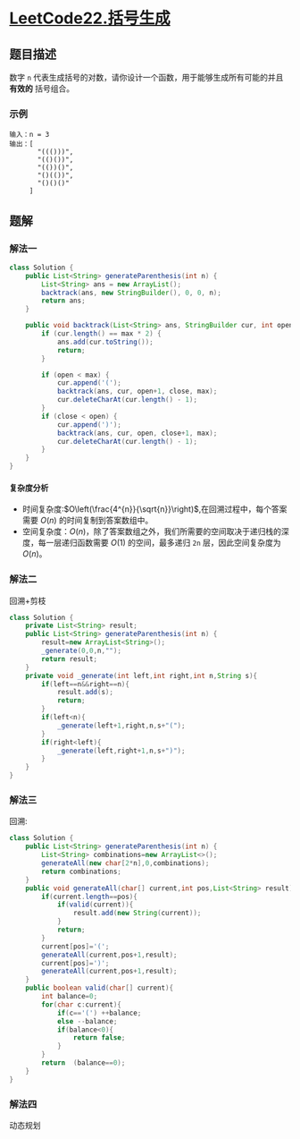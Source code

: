 # [LeetCode22.括号生成](https://leetcode-cn.com/problems/generate-parentheses/)
## 题目描述
数字 `n` 代表生成括号的对数，请你设计一个函数，用于能够生成所有可能的并且 **有效的** 括号组合。

### 示例
```
输入：n = 3
输出：[
       "((()))",
       "(()())",
       "(())()",
       "()(())",
       "()()()"
     ]
```
## 题解
### 解法一
```java
class Solution {
    public List<String> generateParenthesis(int n) {
        List<String> ans = new ArrayList();
        backtrack(ans, new StringBuilder(), 0, 0, n);
        return ans;
    }

    public void backtrack(List<String> ans, StringBuilder cur, int open, int close, int max){
        if (cur.length() == max * 2) {
            ans.add(cur.toString());
            return;
        }

        if (open < max) {
            cur.append('(');
            backtrack(ans, cur, open+1, close, max);
            cur.deleteCharAt(cur.length() - 1);
        }
        if (close < open) {
            cur.append(')');
            backtrack(ans, cur, open, close+1, max);
            cur.deleteCharAt(cur.length() - 1);
        }
    }
}
```
#### 复杂度分析
- 时间复杂度:$O\left(\frac{4^{n}}{\sqrt{n}}\right)$,在回溯过程中，每个答案需要 $O(n)$ 的时间复制到答案数组中。
- 空间复杂度：$O(n)$，除了答案数组之外，我们所需要的空间取决于递归栈的深度，每一层递归函数需要 $O(1)$ 的空间，最多递归 `2n` 层，因此空间复杂度为 $O(n)$。
### 解法二
回溯+剪枝
```java
class Solution {
    private List<String> result;
    public List<String> generateParenthesis(int n) {
        result=new ArrayList<String>();
        _generate(0,0,n,"");
        return result;
    }
    private void _generate(int left,int right,int n,String s){
        if(left==n&&right==n){
            result.add(s);
            return;
        }
        if(left<n){
            _generate(left+1,right,n,s+"(");
        }
        if(right<left){
            _generate(left,right+1,n,s+")");
        }
    }
}
```
### 解法三
回溯:
```java
class Solution {
    public List<String> generateParenthesis(int n) {
        List<String> combinations=new ArrayList<>();
        generateAll(new char[2*n],0,combinations);
        return combinations;
    }
    public void generateAll(char[] current,int pos,List<String> result){
        if(current.length==pos){
            if(valid(current)){
                result.add(new String(current));
            }
            return;
        }
        current[pos]='(';
        generateAll(current,pos+1,result);
        current[pos]=')';
        generateAll(current,pos+1,result);
    }
    public boolean valid(char[] current){
        int balance=0;
        for(char c:current){
            if(c=='(') ++balance;
            else --balance;
            if(balance<0){
                return false;
            }
        }
        return  (balance==0);
    }
}
```
### 解法四
动态规划

